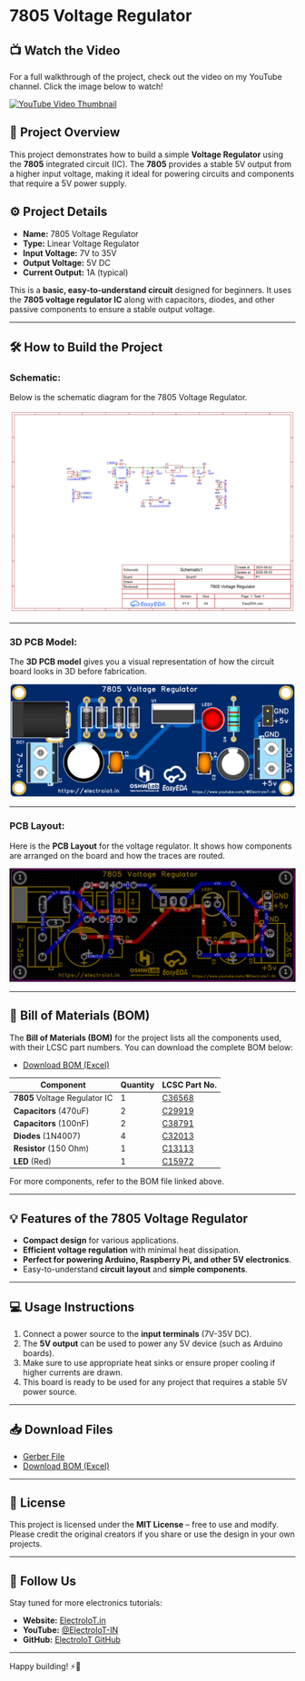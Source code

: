 # 7805 Voltage Regulator

## 📺 Watch the Video

For a full walkthrough of the project, check out the video on my YouTube channel. Click the image below to watch!

[![YouTube Video Thumbnail](https://img.youtube.com/vi/ExzUpKTVh7Y/0.jpg)](https://www.youtube.com/watch?v=ExzUpKTVh7Y)


## 🚀 Project Overview

This project demonstrates how to build a simple **Voltage Regulator** using the **7805** integrated circuit (IC). The **7805** provides a stable 5V output from a higher input voltage, making it ideal for powering circuits and components that require a 5V power supply.

## ⚙️ Project Details

- **Name:** 7805 Voltage Regulator
- **Type:** Linear Voltage Regulator
- **Input Voltage:** 7V to 35V
- **Output Voltage:** 5V DC
- **Current Output:** 1A (typical)

This is a **basic, easy-to-understand circuit** designed for beginners. It uses the **7805 voltage regulator IC** along with capacitors, diodes, and other passive components to ensure a stable output voltage.

---

## 🛠️ How to Build the Project

### **Schematic:**
Below is the schematic diagram for the 7805 Voltage Regulator.

![Schematic Image](/7805-Voltage-Regulator/Image/Schematic.png) 

---

### **3D PCB Model:**

The **3D PCB model** gives you a visual representation of how the circuit board looks in 3D before fabrication.

![3D PCB](/7805-Voltage-Regulator/Image/3D_PCB.png)

---

### **PCB Layout:**

Here is the **PCB Layout** for the voltage regulator. It shows how components are arranged on the board and how the traces are routed.

![PCB Layout](/7805-Voltage-Regulator/Image/pcb.PNG)

---

## 🔧 Bill of Materials (BOM)

The **Bill of Materials (BOM)** for the project lists all the components used, with their LCSC part numbers. You can download the complete BOM below:

- [Download BOM (Excel)](/7805-Voltage-Regulator/Gerber_File/BOM_7805-Voltage-Regulator.xlsx)

| Component | Quantity | LCSC Part No. |
|-----------|----------|---------------|
| **7805** Voltage Regulator IC | 1 | [C36568](https://lcsc.com/product-detail/Voltage-Regulator-IC_C36568.html) |
| **Capacitors** (470uF) | 2 | [C29919](https://lcsc.com/product-detail/Capacitors_C29919.html) |
| **Capacitors** (100nF) | 2 | [C38791](https://lcsc.com/product-detail/Capacitors_C38791.html) |
| **Diodes** (1N4007) | 4 | [C32013](https://lcsc.com/product-detail/Diodes_C32013.html) |
| **Resistor** (150 Ohm) | 1 | [C13113](https://lcsc.com/product-detail/Resistors_C13113.html) |
| **LED** (Red) | 1 | [C15972](https://lcsc.com/product-detail/LED_C15972.html) |

For more components, refer to the BOM file linked above.

---

## 💡 Features of the 7805 Voltage Regulator

- **Compact design** for various applications.
- **Efficient voltage regulation** with minimal heat dissipation.
- **Perfect for powering Arduino, Raspberry Pi, and other 5V electronics**.
- Easy-to-understand **circuit layout** and **simple components**.

---

## 💻 Usage Instructions

1. Connect a power source to the **input terminals** (7V-35V DC).
2. The **5V output** can be used to power any 5V device (such as Arduino boards).
3. Make sure to use appropriate heat sinks or ensure proper cooling if higher currents are drawn.
4. This board is ready to be used for any project that requires a stable 5V power source.

---

## 📥 Download Files

- [Gerber File](/7805-Voltage-Regulator/Gerber_File/Gerber_7805-Voltage-Regulator.zip)
- [Download BOM (Excel)](/7805-Voltage-Regulator/Gerber_File/BOM_7805-Voltage-Regulator.xlsx)

---

## 📝 License

This project is licensed under the **MIT License** – free to use and modify. Please credit the original creators if you share or use the design in your own projects.

---

## 📢 Follow Us

Stay tuned for more electronics tutorials:

- **Website:** [ElectroIoT.in](https://electroiot.in)
- **YouTube:** [@ElectroIoT-IN](https://www.youtube.com/@ElectroIoT-IN)
- **GitHub:** [ElectroIoT GitHub](https://github.com/ElectroIoT)

---

Happy building! ⚡🔧
